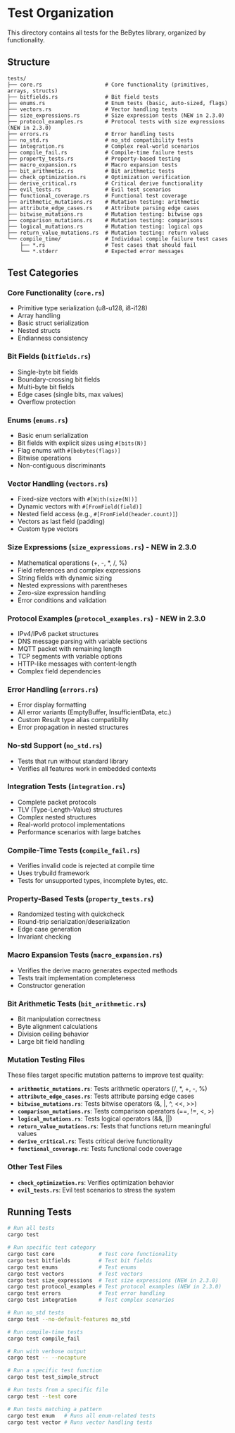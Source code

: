 # Test Organization

This directory contains all tests for the BeBytes library, organized by functionality.

## Structure

```
tests/
├── core.rs                    # Core functionality (primitives, arrays, structs)
├── bitfields.rs               # Bit field tests
├── enums.rs                   # Enum tests (basic, auto-sized, flags)
├── vectors.rs                 # Vector handling tests
├── size_expressions.rs        # Size expression tests (NEW in 2.3.0)
├── protocol_examples.rs       # Protocol tests with size expressions (NEW in 2.3.0)
├── errors.rs                  # Error handling tests
├── no_std.rs                  # no_std compatibility tests
├── integration.rs             # Complex real-world scenarios
├── compile_fail.rs            # Compile-time failure tests
├── property_tests.rs          # Property-based testing
├── macro_expansion.rs         # Macro expansion tests
├── bit_arithmetic.rs          # Bit arithmetic tests
├── check_optimization.rs      # Optimization verification
├── derive_critical.rs         # Critical derive functionality
├── evil_tests.rs              # Evil test scenarios
├── functional_coverage.rs     # Functional test coverage
├── arithmetic_mutations.rs    # Mutation testing: arithmetic
├── attribute_edge_cases.rs    # Attribute parsing edge cases
├── bitwise_mutations.rs       # Mutation testing: bitwise ops
├── comparison_mutations.rs    # Mutation testing: comparisons
├── logical_mutations.rs       # Mutation testing: logical ops
├── return_value_mutations.rs  # Mutation testing: return values
└── compile_time/              # Individual compile failure test cases
    ├── *.rs                   # Test cases that should fail
    └── *.stderr               # Expected error messages
```

## Test Categories

### Core Functionality (`core.rs`)
- Primitive type serialization (u8-u128, i8-i128)
- Array handling
- Basic struct serialization
- Nested structs
- Endianness consistency

### Bit Fields (`bitfields.rs`)
- Single-byte bit fields
- Boundary-crossing bit fields
- Multi-byte bit fields
- Edge cases (single bits, max values)
- Overflow protection

### Enums (`enums.rs`)
- Basic enum serialization
- Bit fields with explicit sizes using `#[bits(N)]`
- Flag enums with `#[bebytes(flags)]`
- Bitwise operations
- Non-contiguous discriminants

### Vector Handling (`vectors.rs`)
- Fixed-size vectors with `#[With(size(N))]`
- Dynamic vectors with `#[FromField(field)]`
- Nested field access (e.g., `#[FromField(header.count)]`)
- Vectors as last field (padding)
- Custom type vectors

### Size Expressions (`size_expressions.rs`) - NEW in 2.3.0
- Mathematical operations (+, -, *, /, %)
- Field references and complex expressions
- String fields with dynamic sizing
- Nested expressions with parentheses
- Zero-size expression handling
- Error conditions and validation

### Protocol Examples (`protocol_examples.rs`) - NEW in 2.3.0
- IPv4/IPv6 packet structures
- DNS message parsing with variable sections
- MQTT packet with remaining length
- TCP segments with variable options
- HTTP-like messages with content-length
- Complex field dependencies

### Error Handling (`errors.rs`)
- Error display formatting
- All error variants (EmptyBuffer, InsufficientData, etc.)
- Custom Result type alias compatibility
- Error propagation in nested structures

### No-std Support (`no_std.rs`)
- Tests that run without standard library
- Verifies all features work in embedded contexts

### Integration Tests (`integration.rs`)
- Complete packet protocols
- TLV (Type-Length-Value) structures
- Complex nested structures
- Real-world protocol implementations
- Performance scenarios with large batches

### Compile-Time Tests (`compile_fail.rs`)
- Verifies invalid code is rejected at compile time
- Uses trybuild framework
- Tests for unsupported types, incomplete bytes, etc.

### Property-Based Tests (`property_tests.rs`)
- Randomized testing with quickcheck
- Round-trip serialization/deserialization
- Edge case generation
- Invariant checking

### Macro Expansion Tests (`macro_expansion.rs`)
- Verifies the derive macro generates expected methods
- Tests trait implementation completeness
- Constructor generation

### Bit Arithmetic Tests (`bit_arithmetic.rs`)
- Bit manipulation correctness
- Byte alignment calculations
- Division ceiling behavior
- Large bit field handling

### Mutation Testing Files
These files target specific mutation patterns to improve test quality:

- **`arithmetic_mutations.rs`**: Tests arithmetic operators (/, *, +, -, %)
- **`attribute_edge_cases.rs`**: Tests attribute parsing edge cases
- **`bitwise_mutations.rs`**: Tests bitwise operators (&, |, ^, <<, >>)
- **`comparison_mutations.rs`**: Tests comparison operators (==, !=, <, >)
- **`logical_mutations.rs`**: Tests logical operators (&&, ||)
- **`return_value_mutations.rs`**: Tests that functions return meaningful values
- **`derive_critical.rs`**: Tests critical derive functionality
- **`functional_coverage.rs`**: Tests functional code coverage

### Other Test Files
- **`check_optimization.rs`**: Verifies optimization behavior
- **`evil_tests.rs`**: Evil test scenarios to stress the system

## Running Tests

```bash
# Run all tests
cargo test

# Run specific test category
cargo test core              # Test core functionality
cargo test bitfields         # Test bit fields
cargo test enums             # Test enums
cargo test vectors           # Test vectors
cargo test size_expressions  # Test size expressions (NEW in 2.3.0)
cargo test protocol_examples # Test protocol examples (NEW in 2.3.0)
cargo test errors            # Test error handling
cargo test integration       # Test complex scenarios

# Run no_std tests
cargo test --no-default-features no_std

# Run compile-time tests
cargo test compile_fail

# Run with verbose output
cargo test -- --nocapture

# Run a specific test function
cargo test test_simple_struct

# Run tests from a specific file
cargo test --test core

# Run tests matching a pattern
cargo test enum   # Runs all enum-related tests
cargo test vector # Runs vector handling tests
```